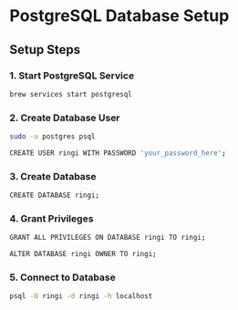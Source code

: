 # PostgreSQL Database Setup



## Setup Steps

### 1. Start PostgreSQL Service
```bash
brew services start postgresql
```

### 2. Create Database User
```bash
sudo -u postgres psql

CREATE USER ringi WITH PASSWORD 'your_password_here';
```

### 3. Create Database
```bash
CREATE DATABASE ringi;
```

### 4. Grant Privileges
```bash
GRANT ALL PRIVILEGES ON DATABASE ringi TO ringi;

ALTER DATABASE ringi OWNER TO ringi;
```

### 5. Connect to Database
```bash
psql -U ringi -d ringi -h localhost
```